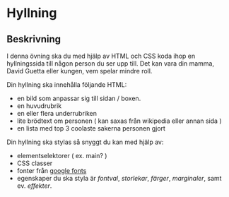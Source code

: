 # Hyllning

## Beskrivning
I denna övning ska du med hjälp av HTML och CSS koda ihop en hyllningssida till någon person du ser upp till. Det kan vara din mamma, David Guetta eller kungen, vem spelar mindre roll.

Din hyllning ska innehålla följande HTML:

- en bild som anpassar sig till sidan / boxen.
- en huvudrubrik
- en eller flera underrubriken
- lite brödtext om personen ( kan saxas från wikipedia eller annan sida )
- en lista med top 3 coolaste sakerna personen gjort


Din hyllning ska stylas så snyggt du kan med hjälp av:

- elementselektorer ( ex. main? )
- CSS classer
- fonter från [google fonts](https://fonts.google.com)
- egenskaper du ska styla är *fontval*, *storlekar*, *färger*, *marginaler*, samt ev. *effekter*.
